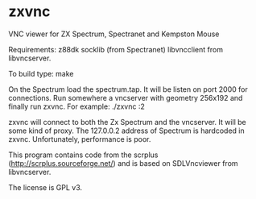 zxvnc
=====

VNC viewer for ZX Spectrum, Spectranet and Kempston Mouse

Requirements:
z88dk
socklib (from Spectranet)
libvncclient from libvncserver.

To build type:
make

On the Spectrum load the spectrum.tap. It will be listen on port 2000 for connections.
Run somewhere a vncserver with geometry 256x192 and finally run zxvnc. For example:
./zxvnc :2

zxvnc will connect to both the Zx Spectrum and the vncserver. It will be some kind of proxy.
The 127.0.0.2 address of Spectrum is hardcoded in zxvnc.
Unfortunately, performance is poor.

This program contains code from the scrplus (http://scrplus.sourceforge.net/)
and is based on SDLVncviewer from libvncserver.

The license is GPL v3.
